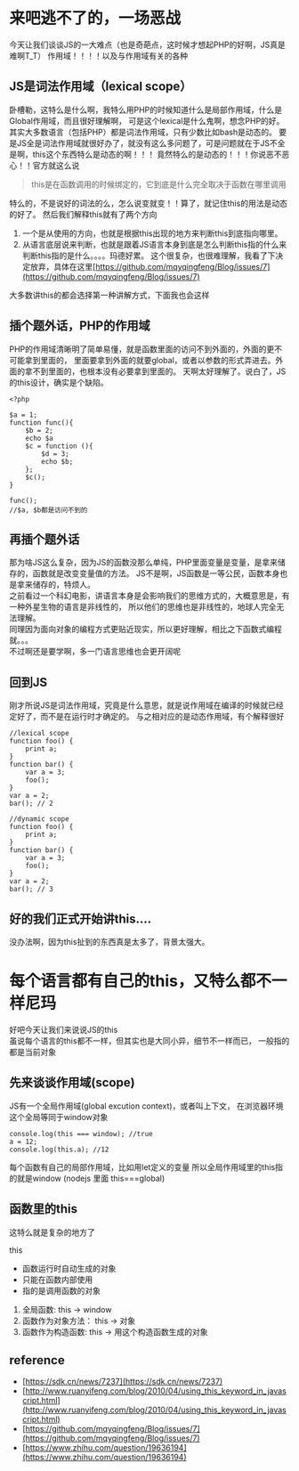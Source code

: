 # 来吧逃不了的，一场恶战
今天让我们谈谈JS的一大难点（也是奇葩点，这时候才想起PHP的好啊，JS真是难啊T_T）
作用域！！！！以及与作用域有关的各种

## JS是词法作用域（lexical scope）
卧槽勒，这特么是什么啊，我特么用PHP的时候知道什么是局部作用域，什么是Global作用域，而且很好理解啊，
可是这个lexical是什么鬼啊，想念PHP的好。其实大多数语言（包括PHP）都是词法作用域，只有少数比如bash是动态的。
要是JS全是词法作用域就很好办了，就没有这么多问题了，可是问题就在于JS不全是啊，this这个东西特么是动态的啊！！！
竟然特么的是动态的！！！你说恶不恶心！！官方就这么说

> this是在函数调用的时候绑定的，它到底是什么完全取决于函数在哪里调用  

特么的，不是说好的词法的么，怎么说变就变！！算了，就记住this的用法是动态的好了。
然后我们解释this就有了两个方向

1. 一个是从使用的方向，也就是根据this出现的地方来判断this到底指向哪里。
2. 从语言底层说来判断，也就是跟着JS语言本身到底是怎么判断this指的什么来判断this指的是什么。。。。玛德好累。
这个很复杂，也很难理解，我看了下决定放弃，具体在这里[https://github.com/mqyqingfeng/Blog/issues/7](https://github.com/mqyqingfeng/Blog/issues/7)

大多数讲this的都会选择第一种讲解方式，下面我也会这样

## 插个题外话，PHP的作用域
PHP的作用域清晰明了简单易懂，就是函数里面的访问不到外面的，外面的更不可能拿到里面的，
里面要拿到外面的就要global，或者以参数的形式弄进去。外面的拿不到里面的，也根本没有必要拿到里面的。
天啊太好理解了。说白了，JS的this设计，确实是个缺陷。
```
<?php

$a = 1;
function func(){
	$b = 2;
	echo $a
	$c = function (){
		$d = 3;
		echo $b;
	};
	$c();
}

func();
//$a, $b都是访问不到的
```
## 再插个题外话
那为啥JS这么复杂，因为JS的函数没那么单纯，PHP里面变量是变量，是拿来储存的，函数就是改变变量值的方法。
JS不是啊，JS函数是一等公民，函数本身也是拿来储存的，特烦人。  
之前看过一个科幻电影，讲语言本身是会影响我们的思维方式的，大概意思是，有一种外星生物的语言是非线性的，
所以他们的思维也是非线性的，地球人完全无法理解。  
同理因为面向对象的编程方式更贴近现实，所以更好理解，相比之下函数式编程就。。。  
不过啊还是要学啊，多一门语言思维也会更开阔呢

## 回到JS
刚才所说JS是词法作用域，究竟是什么意思，就是说作用域在编译的时候就已经定好了，而不是在运行时才确定的。
与之相对应的是动态作用域，有个解释很好
```
//lexical scope
function foo() {
	print a;  
} 
function bar() { 
	var a = 3; 
	foo(); 
}
var a = 2;
bar(); // 2
```
```
//dynamic scope
function foo() {
	print a;  
} 
function bar() { 
	var a = 3; 
	foo(); 
}
var a = 2;
bar(); // 3

```
## 好的我们正式开始讲this....
没办法啊，因为this扯到的东西真是太多了，背景太强大。




# 每个语言都有自己的this，又特么都不一样尼玛
好吧今天让我们来说说JS的this  
虽说每个语言的this都不一样，但其实也是大同小异，细节不一样而已，
一般指的都是当前对象

## 先来谈谈作用域(scope)
JS有一个全局作用域(global excution context)，或者叫上下文，
在浏览器环境这个全局等同于window对象
```
console.log(this === window); //true
a = 12;
console.log(this.a); //12
```
每个函数有自己的局部作用域，比如用let定义的变量
所以全局作用域里的this指的就是window (nodejs 里面 this===global)

## 函数里的this
这特么就是复杂的地方了




this 
- 函数运行时自动生成的对象
- 只能在函数内部使用
- 指的是调用函数的对象

1. 全局函数: this -> window
2. 函数作为对象方法： this -> 对象
3. 函数作为构造函数: this -> 用这个构造函数生成的对象


## reference
- [https://sdk.cn/news/7237](https://sdk.cn/news/7237)
- [http://www.ruanyifeng.com/blog/2010/04/using_this_keyword_in_javascript.html](http://www.ruanyifeng.com/blog/2010/04/using_this_keyword_in_javascript.html)
- [https://github.com/mqyqingfeng/Blog/issues/7](https://github.com/mqyqingfeng/Blog/issues/7)
- [https://www.zhihu.com/question/19636194](https://www.zhihu.com/question/19636194)